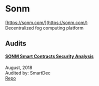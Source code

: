 
# Sonm
  
[https://sonm.com/](https://sonm.com/)<br>
Decentralized fog computing platform


## Audits



#### [SONM Smart Contracts Security Analysis](https://blog.smartdec.net/sonm-smart-contracts-security-analysis-f24e1da6b467)

August, 2018<br>
Audited by: SmartDec<br>
[Repo](https://github.com/sonm-io/core)
      

  



